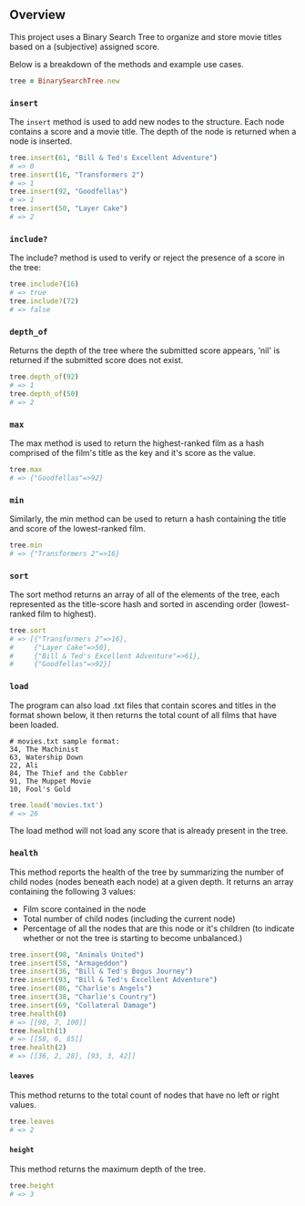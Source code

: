 ## Overview

This project uses a Binary Search Tree to organize and store movie titles based on a (subjective) assigned score.

Below is a breakdown of the methods and example use cases.


```ruby
tree = BinarySearchTree.new
```

### `insert`

The `insert` method is used to add new nodes to the structure. Each node contains a score and a movie title. The depth of the node is returned when a node is inserted.

```ruby
tree.insert(61, "Bill & Ted's Excellent Adventure")
# => 0
tree.insert(16, "Transformers 2")
# => 1
tree.insert(92, "Goodfellas")
# => 1
tree.insert(50, "Layer Cake")
# => 2
```

### `include?`

The include? method is used to verify or reject the presence of a score in the tree:

```ruby
tree.include?(16)
# => true
tree.include?(72)
# => false
```

### `depth_of`

Returns the depth of the tree where the submitted score appears, 'nil' is returned if the submitted score does not exist.

```ruby
tree.depth_of(92)
# => 1
tree.depth_of(50)
# => 2
```

### `max`

The max method is used to return the highest-ranked film as a hash comprised of the film's title as the key and it's score as the value.

```ruby
tree.max
# => {"Goodfellas"=>92}
```

### `min`

Similarly, the min method can be used to return a hash containing the title and score of the lowest-ranked film.

```ruby
tree.min
# => {"Transformers 2"=>16}
```

### `sort`

The sort method returns an array of all of the elements of the tree, each represented as the title-score hash and sorted in ascending order (lowest-ranked film to highest).

```ruby
tree.sort
# => [{"Transformers 2"=>16},
#     {"Layer Cake"=>50},
#     {"Bill & Ted's Excellent Adventure"=>61},
#     {"Goodfellas"=>92}]
```

### `load`

The program can also load .txt files that contain scores and titles in the format shown below, it then returns the total count of all films that have been loaded.

```
# movies.txt sample format:
34, The Machinist
63, Watership Down
22, Ali
84, The Thief and the Cobbler
91, The Muppet Movie
10, Fool's Gold
```

```ruby
tree.load('movies.txt')
# => 26
```

The load method will not load any score that is already present in the tree.

### `health`

This method reports the health of the tree by summarizing the number of child nodes (nodes beneath each node) at a given depth. It returns an array containing the following 3 values:

* Film score contained in the node
* Total number of child nodes (including the current node)
* Percentage of all the nodes that are this node or it's children (to indicate whether or not the tree is starting to become unbalanced.)

```ruby
tree.insert(98, "Animals United")
tree.insert(58, "Armageddon")
tree.insert(36, "Bill & Ted's Bogus Journey")
tree.insert(93, "Bill & Ted's Excellent Adventure")
tree.insert(86, "Charlie's Angels")
tree.insert(38, "Charlie's Country")
tree.insert(69, "Collateral Damage")
tree.health(0)
# => [[98, 7, 100]]
tree.health(1)
# => [[58, 6, 85]]
tree.health(2)
# => [[36, 2, 28], [93, 3, 42]]
```

#### `leaves`

This method returns to the total count of nodes that have no left or right values.

```ruby
tree.leaves
# => 2
```

#### `height`

This method returns the maximum depth of the tree.

```ruby
tree.height
# => 3
```
